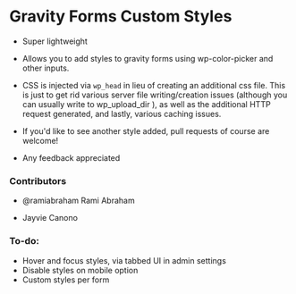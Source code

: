 Gravity Forms Custom Styles
===========================

* Super lightweight

* Allows you to add styles to gravity forms using wp-color-picker and other inputs.

* CSS is injected via `wp_head` in lieu of creating an additional css file. This is just to get rid various server file writing/creation issues (although you can usually write to wp_upload_dir ), as well as the additional HTTP request generated, and lastly, various caching issues.

* If you'd like to see another style added, pull requests of course are welcome!

* Any feedback appreciated

### Contributors

* @ramiabraham Rami Abraham

* Jayvie Canono

### To-do:

* Hover and focus styles, via tabbed UI in admin settings
* Disable styles on mobile option
* Custom styles per form